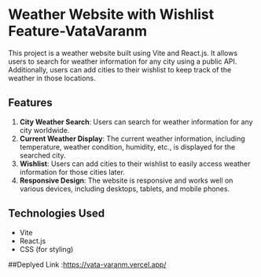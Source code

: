 # Weather Website with Wishlist Feature-VataVaranm

This project is a weather website built using Vite and React.js. It allows users to search for weather information for any city using a public API. Additionally, users can add cities to their wishlist to keep track of the weather in those locations.

## Features

1. **City Weather Search**: Users can search for weather information for any city worldwide.
2. **Current Weather Display**: The current weather information, including temperature, weather condition, humidity, etc., is displayed for the searched city.
3. **Wishlist**: Users can add cities to their wishlist to easily access weather information for those cities later.
4. **Responsive Design**: The website is responsive and works well on various devices, including desktops, tablets, and mobile phones.

## Technologies Used

- Vite
- React.js
- CSS (for styling)

##Deplyed Link :https://vata-varanm.vercel.app/
